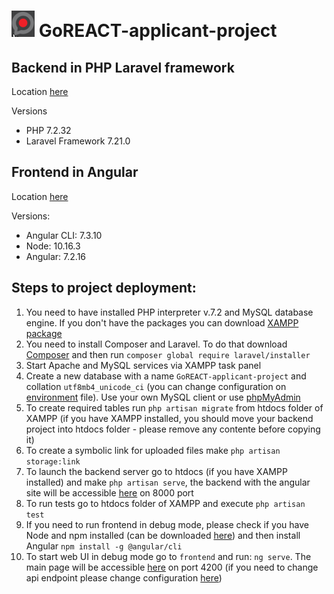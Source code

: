 # ![goreact.png](goreact.png)  GoREACT-applicant-project

## Backend in PHP Laravel framework

Location [here](backend)

Versions
* PHP 7.2.32
* Laravel Framework 7.21.0

## Frontend in Angular

Location [here](frontend)

Versions:
* Angular CLI: 7.3.10
* Node: 10.16.3
* Angular: 7.2.16

## Steps to project deployment:
1) You need to have installed PHP interpreter v.7.2 and MySQL database engine. If you don't have the packages you can download [XAMPP package](https://www.apachefriends.org/download.html)
2) You need to install Composer and Laravel. To do that download [Composer](https://getcomposer.org/download/) and then run `composer global require laravel/installer`
3) Start Apache and MySQL services via XAMPP task panel
4) Create a new database with a name `GoREACT-applicant-project` and collation `utf8mb4_unicode_ci` (you can change configuration on [environment](backend/.env#L10) file). Use your own MySQL client or use [phpMyAdmin](http://localhost/phpmyadmin/)
5) To create required tables run `php artisan migrate` from htdocs folder of XAMPP (if you have XAMPP installed, you should move your backend project into htdocs folder - please remove any contente before copying it)
6) To create a symbolic link for uploaded files make `php artisan storage:link`
7) To launch the backend server go to htdocs (if you have XAMPP installed) and make `php artisan serve`, the backend with the angular site will be accessible [here](http://localhost:8000/) on 8000 port
8) To run tests go to htdocs folder of XAMPP and execute `php artisan test`
9) If you need to run frontend in debug mode, please check if you have Node and npm installed (can be downloaded [here](https://nodejs.org/en/)) and then install Angular `npm install -g @angular/cli`
10) To start web UI in debug mode go to `frontend` and run: `ng serve`. The main page will be accessible [here](http://localhost:4200) on port 4200 (if you need to change api endpoint please change configuration [here](frontend/src/environments/environment.ts#L7))
